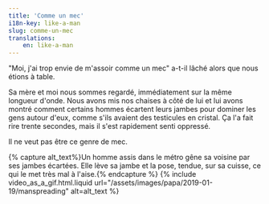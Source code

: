 ```yaml
---
title: 'Comme un mec'
i18n-key: like-a-man
slug: comme-un-mec
translations:
    en: like-a-man
---
```


"Moi, j'ai trop envie de m'assoir comme un mec" a-t-il lâché alors que nous
étions à table.

<!-- more -->

Sa mère et moi nous sommes regardé, immédiatement sur la même longueur d'onde.
Nous avons mis nos chaises à côté de lui et lui avons montré comment certains
hommes écartent leurs jambes pour dominer les gens autour d'eux, comme s'ils
avaient des testicules en cristal. Ça l'a fait rire trente secondes, mais il
s'est rapidement senti oppressé.

Il ne veut pas être ce genre de mec.

{% capture alt_text%}Un homme assis dans le métro gêne sa voisine par ses jambes
écartées. Elle lève sa jambe et la pose, tendue, sur sa cuisse, ce qui le met
très mal à l'aise.{% endcapture %} {% include video_as_a_gif.html.liquid
url="/assets/images/papa/2019-01-19/manspreading"
alt=alt_text
%}
